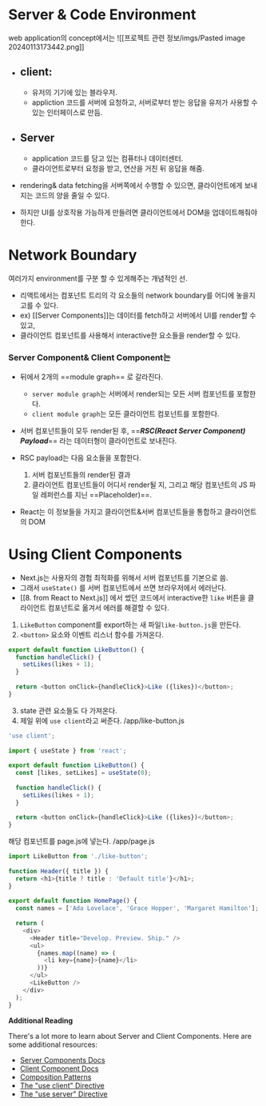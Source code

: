 # Server & Code Environment
web application의 concept에서는
![[프로젝트 관련 정보/imgs/Pasted image 20240113173442.png]]
- ## client:
	- 유저의 기기에 있는 블라우저.
	- appliction 코드를 서버에 요청하고, 서버로부터 받는 응답을 유저가 사용할 수 있는 인터페이스로 만듬.
- ## Server
	- application 코드를 담고 있는 컴퓨터나 데이터센터.
	- 클라이언트로부터 요청을 받고, 연산을 거친 뒤 응답을 해줌.

- rendering& data fetching을 서버쪽에서 수행할 수 있으면, 클라이언트에게 보내지는 코드의 양을 줄일 수 있다.
- 하지만 UI를 상호작용 가능하게 만들려면 클라이언트에서 DOM을 업데이트해줘야한다.

# Network Boundary
여러가지 environment를 구분 할 수 있게해주는 개념적인 선.
- 리액트에서는 컴포넌트 트리의 각 요소들의 network boundary를 어디에 놓을지 고를 수 있다.
- ex) [[Server Components]]는 데이터를 fetch하고 서버에서 UI를 render할 수 있고,
- 클라이언트 컴포넌트를 사용해서 interactive한 요소들을 render할 수 있다.
### Server Component& Client Component는
- 뒤에서 2개의 ==module graph== 로 갈라진다.
	- `server module graph`는 서버에서 render되는 모든 서버 컴포넌트를 포함한다.
	- `client module graph`는 모든 클라이언트 컴포넌트를 포함한다.
- 서버 컴포넌트들이 모두 render된 후, ==***RSC(React Server Component) Payload***== 라는 데이터형이 클라이언트로 보내진다.

- RSC payload는 다음 요소들을 포함한다.
	1. 서버 컴포넌트들의 render된 결과
	2. 클라이언트 컴포넌트들이 어디서 render될 지, 그리고 해당 컴포넌트의 JS 파일 레퍼런스를 지닌 ==Placeholder)==.

- React는 이 정보들을 가지고 클라이언트&서버 컴포넌트들을 통합하고 클라이언트의 DOM

# Using Client Components
- Next.js는 사용자의 경험 최적화를 위해서 서버 컴포넌트를 기본으로 씀.
- 그래서 `useState()` 를 서버 컴포넌트에서 쓰면 브라우저에서 에러난다.
- [[8. from React to Next.js]] 에서 썼던 코드에서 interactive한 `like` 버튼을 클라이언트 컴포넌트로 옮겨서 에러를 해결할 수 있다.

1. `LikeButton` component를 export하는 새 파일`like-button.js`을 만든다.
2.  `<button>` 요소와 이벤트 리스너 함수를 가져온다.
```javascript
export default function LikeButton() {
  function handleClick() {
    setLikes(likes + 1);
  }
 
  return <button onClick={handleClick}>Like ({likes})</button>;
}
```
3. state 관련 요소들도 다 가져온다.
4. 제일 위에 `use client`라고 써준다.
/app/like-button.js

```javascript
'use client';
 
import { useState } from 'react';
 
export default function LikeButton() {
  const [likes, setLikes] = useState(0);
 
  function handleClick() {
    setLikes(likes + 1);
  }
 
  return <button onClick={handleClick}>Like ({likes})</button>;
}
```
해당 컴포넌트를 page.js에 넣는다.
/app/page.js
```javascript
import LikeButton from './like-button';
 
function Header({ title }) {
  return <h1>{title ? title : 'Default title'}</h1>;
}
 
export default function HomePage() {
  const names = ['Ada Lovelace', 'Grace Hopper', 'Margaret Hamilton'];
 
  return (
    <div>
      <Header title="Develop. Preview. Ship." />
      <ul>
        {names.map((name) => (
          <li key={name}>{name}</li>
        ))}
      </ul>
      <LikeButton />
    </div>
  );
}
```



**Additional Reading**

There's a lot more to learn about Server and Client Components. Here are some additional resources:

- [Server Components Docs](https://nextjs.org/docs/app/building-your-application/rendering/server-components)
- [Client Component Docs](https://nextjs.org/docs/app/building-your-application/rendering/client-components)
- [Composition Patterns](https://nextjs.org/docs/app/building-your-application/rendering/composition-patterns)
- [The "use client" Directive](https://react.dev/reference/react/use-client%3E)
- [The "use server" Directive](https://react.dev/reference/react/use-server)